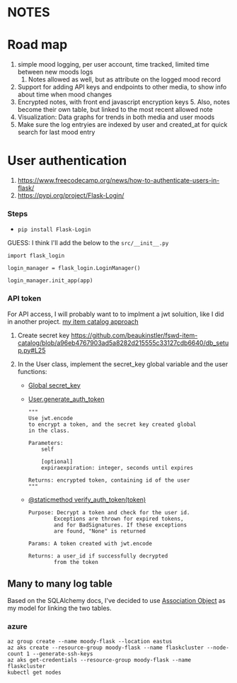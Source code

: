 # NOTES



# Road map

1. simple mood logging, per user account, time tracked, limited time between new moods logs
	1. Notes allowed as well, but as attribute on the logged mood record
2. Support for adding API keys and endpoints to other media, to show info about time when mood changes
4. Encrypted notes, with front end javascript encryption keys
	5. Also, notes become their own table, but linked to the most recent allowed note
5. Visualization: Data graphs for trends in both media and user moods
6. Make sure the log entryies are indexed by user and created_at for quick search for last mood entry



# User authentication
1. https://www.freecodecamp.org/news/how-to-authenticate-users-in-flask/
2. https://pypi.org/project/Flask-Login/

### Steps

- `pip install Flask-Login`

GUESS: I think I'll add the below to the `src/__init__.py`

```
import flask_login

login_manager = flask_login.LoginManager()

login_manager.init_app(app)
```

### API token
For API access, I will probably want to to implment a jwt soluition, like I did in another project.
[my item catalog approach](https://github.com/beaukinstler/fswd-item-catalog/blob/master/db_setup.py#L19)

1. Create secret key
	https://github.com/beaukinstler/fswd-item-catalog/blob/a96eb4767903ad5a8282d215555c33127cdb6640/db_setup.py#L25

2. In the User class, implement the secret_key global variable and the user functions:
	- [Global secret_key](https://github.com/beaukinstler/fswd-item-catalog/blob/a96eb4767903ad5a8282d215555c33127cdb6640/db_setup.py#L25)
	- [User.generate_auth_token](https://github.com/beaukinstler/fswd-item-catalog/blob/a96eb4767903ad5a8282d215555c33127cdb6640/db_setup.py#L43C9-L43C24)
		```
		"""
		Use jwt.encode
		to encrypt a token, and the secret key created global
		in the class.

		Parameters:
			self

			[optional]
			expiraexpiration: integer, seconds until expires

		Returns: encrypted token, containing id of the user
		"""
		```
	- [@staticmethod verify_auth_token(token)](https://github.com/beaukinstler/fswd-item-catalog/blob/a96eb4767903ad5a8282d215555c33127cdb6640/db_setup.py#L79C14-L79C14)


		```
		Purpose: Decrypt a token and check for the user id.
				Exceptions are thrown for expired tokens,
				and for BadSignatures. If these exceptions
				are found, "None" is returned

		Params: A token created with jwt.encode

		Returns: a user_id if successfully decrypted
				from the token
		```




## Many to many log table

Based on the SQLAlchemy docs, I've decided to use [Association Object](https://docs.sqlalchemy.org/en/14/orm/basic_relationships.html#association-object) as my model for linking the two tables.



### azure
```
az group create --name moody-flask --location eastus
az aks create --resource-group moody-flask --name flaskcluster --node-count 1 --generate-ssh-keys
az aks get-credentials --resource-group moody-flask --name flaskcluster
kubectl get nodes

```